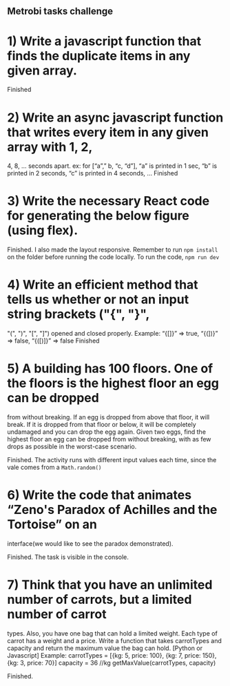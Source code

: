 ## Metrobi tasks challenge

# 1) Write a javascript function that finds the duplicate items in any given array. 
 Finished 
# 2) Write an async javascript function that writes every item in any given array with 1, 2,
4, 8, … seconds apart. ex: for [“a”,” b, “c, “d”], “a” is printed in 1 sec, “b” is printed in 2
seconds, “c” is printed in 4 seconds, ...
  Finished
# 3) Write the necessary React code for generating the below figure (using flex).

  Finished. I also made the layout responsive. Remember to run `npm install` on the folder before running the code locally. To run the code, `npm run dev` 
# 4) Write an efficient method that tells us whether or not an input string brackets ("{", "}",
"(", ")", "[", "]") opened and closed properly. Example: “{[]}” => true, “{(])}” => false,
“{([)]}” => false
  Finished
# 5) A building has 100 floors. One of the floors is the highest floor an egg can be dropped
from without breaking. If an egg is dropped from above that floor, it will break. If it is
dropped from that floor or below, it will be completely undamaged and you can drop the
egg again. Given two eggs, find the highest floor an egg can be dropped from without
breaking, with as few drops as possible in the worst-case scenario.

  Finished. The activity runs with different input values each time, since the vale comes from a `Math.random()`
  
# 6) Write the code that animates “Zeno's Paradox of Achilles and the Tortoise” on an
interface(we would like to see the paradox demonstrated).

  Finished. The task is visible in the console.
  
# 7) Think that you have an unlimited number of carrots, but a limited number of carrot
types. Also, you have one bag that can hold a limited weight. Each type of carrot has a
weight and a price. Write a function that takes carrotTypes and capacity and return the
maximum value the bag can hold. [Python or Javascript]
Example:
carrotTypes = [{kg: 5, price: 100}, {kg: 7, price: 150}, {kg: 3, price: 70}]
capacity = 36 //kg
getMaxValue(carrotTypes, capacity)

  Finished.
